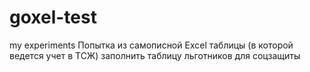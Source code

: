 # goxel-test
my experiments
Попытка из самописной Excel таблицы (в которой ведется учет в ТСЖ) заполнить таблицу льготников для соцзащиты
